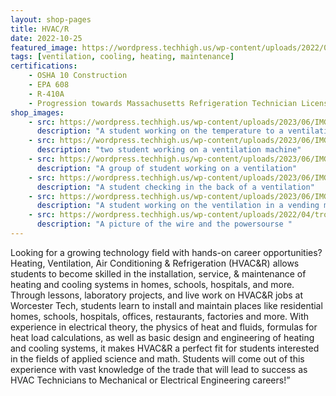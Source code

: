```yaml
---
layout: shop-pages
title: HVAC/R
date: 2022-10-25
featured_image: https://wordpress.techhigh.us/wp-content/uploads/2022/04/troy-bridges-kXC6XhVL1e4-unsplash-1.jpg
tags: [ventilation, cooling, heating, maintenance]
certifications: 
    - OSHA 10 Construction
    - EPA 608
    - R-410A 
    - Progression towards Massachusetts Refrigeration Technician License99ii
shop_images:
    - src: https://wordpress.techhigh.us/wp-content/uploads/2023/06/IMG_1653.HEIC.jpg
      description: "A student working on the temperature to a ventilation"
    - src: https://wordpress.techhigh.us/wp-content/uploads/2023/06/IMG_1650.HEIC.jpg
      description: "two student working on a ventilation machine"
    - src: https://wordpress.techhigh.us/wp-content/uploads/2023/06/IMG_5340.JPG.jpg
      description: "A group of student working on a ventilation"
    - src: https://wordpress.techhigh.us/wp-content/uploads/2023/06/IMG_1642.HEIC.jpg
      description: "A student checking in the back of a ventilation"
    - src: https://wordpress.techhigh.us/wp-content/uploads/2023/06/IMG_5328.JPG.jpg
      description: "A student working on the ventilation in a vending machine"
    - src: https://wordpress.techhigh.us/wp-content/uploads/2022/04/troy-bridges-kXC6XhVL1e4-unsplash-1.jpg
      description: "A picture of the wire and the powersourse "
---
```


Looking for a growing technology field with hands-on career opportunities? Heating, Ventilation, Air Conditioning & Refrigeration (HVAC&R) allows students to become skilled in the installation, service, & maintenance of heating and cooling systems in homes, schools, hospitals, and more.  Through lessons, laboratory projects, and live work on HVAC&R jobs at Worcester Tech, students learn to install and maintain places like residential homes, schools, hospitals, offices, restaurants, factories and more. With experience in electrical theory, the physics of heat and fluids, formulas for heat load calculations, as well as basic design and engineering of heating and cooling systems, it makes HVAC&R a perfect fit for students interested in the fields of applied science and math. Students will come out of this experience with vast knowledge of the trade that will lead to success as HVAC Technicians to Mechanical or Electrical Engineering careers!”  